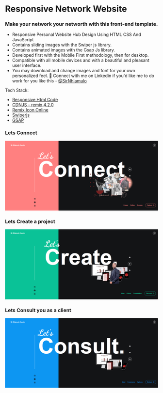 # Responsive Network Website

### Make your network your networth with this front-end template.

- Responsive Personal Website Hub Design Using HTML CSS And JavaScript
- Contains sliding images with the Swiper js library.
- Contains animated images with the Gsap Js library.
- Developed first with the Mobile First methodology, then for desktop.
- Compatible with all mobile devices and with a beautiful and pleasant user interface.
- You may download and change images and font for your own personalized feel. 
💙 Connect with me on Linkedin if you'd like me to do work for you like this - 
[@SirNhlamulo](https://www.linkedin.com/in/sir-nhlamulo/)

Tech Stack:
- [Responsive Html Code](https://www.w3schools.com/html/)
- [CDNJS - remix 4.2.0](https://cdnjs.com/libraries/remixicon/4.2.0)
- [Remix Icon Online](https://remixicon.com/)
- [Swiperjs](https://swiperjs.com/get-started#use-swiper-from-cdn)
- [GSAP](https://cdnjs.com/libraries/gsap)

### Lets Connect
![preview img](assets/img/resource/1.png)
### Lets Create a project
![preview img](assets/img/resource/2.png)
### Lets Consult you as a client
![preview img](assets/img/resource/3.png)
